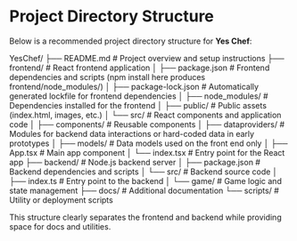 # Project Directory Structure

Below is a recommended project directory structure for **Yes Chef**:

YesChef/
├── README.md                 # Project overview and setup instructions
├── frontend/                 # React frontend application
│   ├── package.json          # Frontend dependencies and scripts (npm install here produces frontend/node_modules/)
│   ├── package-lock.json     # Automatically generated lockfile for frontend dependencies
│   ├── node_modules/         # Dependencies installed for the frontend
│   ├── public/               # Public assets (index.html, images, etc.)
│   └── src/                  # React components and application code
│       ├── components/       # Reusable components
│       ├── dataproviders/    # Modules for backend data interactions or hard-coded data in early prototypes
│       ├── models/           # Data models used on the front end only
│       ├── App.tsx           # Main app component
│       └── index.tsx         # Entry point for the React app
├── backend/                  # Node.js backend server
│   ├── package.json          # Backend dependencies and scripts
│   └── src/                  # Backend source code
│       ├── index.ts          # Entry point to the backend
│       └── game/             # Game logic and state management
├── docs/                     # Additional documentation
└── scripts/                  # Utility or deployment scripts

This structure clearly separates the frontend and backend while providing space for docs and utilities.
